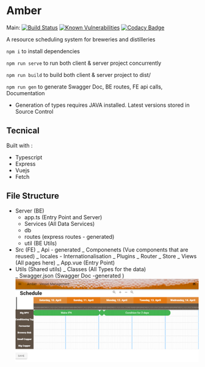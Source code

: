 # Amber

Main: [![Build Status](https://travis-ci.com/magic-cal/BEAMBER.svg?branch=main)](https://travis-ci.com/magic-cal/BEAMBER) [![Known Vulnerabilities](https://snyk.io/test/github/magic-cal/BEAMBER/badge.svg)](https://snyk.io/test/github/magic-cal/BEAMBER) [![Codacy Badge](https://app.codacy.com/project/badge/Grade/6d8c9f95ffc947bbaccf704e295b2416)](https://www.codacy.com/gh/magic-cal/BEAMBER/dashboard?utm_source=github.com&utm_medium=referral&utm_content=magic-cal/BEAMBER&utm_campaign=Badge_Grade)

A resource scheduling system for breweries and distilleries

`npm i` to install dependencies

`npm run serve` to run both client & server project concurrently

`npm run build` to build both client & server project to dist/

`npm run gen` to generate Swagger Doc, BE routes, FE api calls, Documentation

- Generation of types requires JAVA installed. Latest versions stored in Source Control

## Tecnical

Built with :

- Typescript
- Express
- Vuejs
- Fetch

## File Structure

- Server (BE)
  - app.ts (Entry Point and Server)
  - Services (All Data Services)
  - db
  - routes (express routes - generated)
  - util (BE Utils)
- Src (FE)
  _ Api - generated
  _ Componenets (Vue components that are reused)
  _ locales - Internationalisation
  _ Plugins
  _ Router
  _ Store
  _ Views (All pages here)
  _ App.vue (Entry Point)
- Utils (Shared utils)
  _ Classes (All Types for the data)  
   _ Swagger.json (Swagger Doc -generated )
  ![alt text](https://github.com/magic-cal/BEAMBER/blob/main/src/assets/planning-screen.png)
